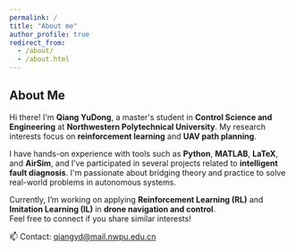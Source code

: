 ```yaml
---
permalink: /
title: "About me"
author_profile: true
redirect_from: 
  - /about/
  - /about.html
---
```


## About Me

Hi there! I'm **Qiang YuDong**, a master's student in **Control Science and Engineering** at **Northwestern Polytechnical University**. My research interests focus on **reinforcement learning** and **UAV path planning**.

I have hands-on experience with tools such as **Python**, **MATLAB**, **LaTeX**, and **AirSim**, and I’ve participated in several projects related to **intelligent fault diagnosis**. I'm passionate about bridging theory and practice to solve real-world problems in autonomous systems.

Currently, I’m working on applying **Reinforcement Learning (RL)** and **Imitation Learning (IL)** in **drone navigation and control**.  
Feel free to connect if you share similar interests!

📫 Contact: [qiangyd@mail.nwpu.edu.cn](mailto:qiangyd@mail.nwpu.edu.cn)


